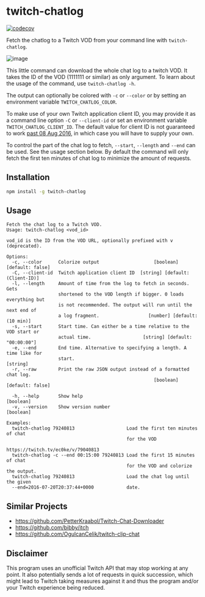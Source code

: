 # twitch-chatlog

[![codecov](https://codecov.io/gh/freaktechnik/twitch-chatlog/branch/master/graph/badge.svg)](https://codecov.io/gh/freaktechnik/twitch-chatlog)

Fetch the chatlog to a Twitch VOD from your command line with `twitch-chatlog`.

![image](https://user-images.githubusercontent.com/640949/32186906-b3275e40-bda3-11e7-95a2-4cccb6ce9b3b.png)

This little command can download the whole chat log to a twitch VOD. It takes the ID of the VOD (1111111 or similar) as only argument. To learn about the usage of the command, use `twitch-chatlog -h`.

The output can optionally be colored with `-c` or `--color` or by setting an environment variable `TWITCH_CHATLOG_COLOR`.

To make use of your own Twitch application client ID, you may provide it as a command line option `-C` or `--client-id` or set an environment variable `TWITCH_CHATLOG_CLIENT_ID`. The default value for client ID is not guaranteed to work [past 08 Aug 2016](https://discuss.dev.twitch.tv/t/client-id-requirement-faqs/6108), in which case you will have to supply your own.

To control the part of the chat log to fetch, `--start`, `--length` and `--end` can be used. See the usage section below. By default the command will only fetch the first ten minutes of chat log to minimize the amount of requests.

## Installation

```sh
npm install -g twitch-chatlog
```

## Usage

```
Fetch the chat log to a Twitch VOD.
Usage: twitch-chatlog <vod_id>

vod_id is the ID from the VOD URL, optionally prefixed with v (deprecated).

Options:
  -c, --color      Colorize output                    [boolean] [default: false]
  -C, --client-id  Twitch application client ID  [string] [default: (Client-ID)]
  -l, --length     Amount of time from the log to fetch in seconds. Gets
                   shortened to the VOD length if bigger. 0 loads everything but
                   is not recommended. The output will run until the next end of
                   a log fragment.                  [number] [default: (10 min)]
  -s, --start      Start time. Can either be a time relative to the VOD start or
                   actual time.                   [string] [default: "00:00:00"]
  -e, --end        End time. Alternative to specifying a length. A time like for
                   start.                                               [string]
  -r, --raw        Print the raw JSON output instead of a formatted chat log.
                                                      [boolean] [default: false]

  -h, --help       Show help                                           [boolean]
  -v, --version    Show version number                                 [boolean]

Examples:
  twitch-chatlog 79240813                   Load the first ten minutes of chat
                                            for the VOD
                                            https://twitch.tv/ec0ke/v/79040813
  twitch-chatlog -c --end 00:15:00 79240813 Load the first 15 minutes of chat
                                            for the VOD and colorize the output.
  twitch-chatlog 79240813                   Load the chat log until the given
  --end=2016-07-20T20:37:44+0000            date.

```

## Similar Projects

- https://github.com/PetterKraabol/Twitch-Chat-Downloader
- https://github.com/bibby/itch
- https://github.com/OgulcanCelik/twitch-clip-chat

## Disclaimer

This program uses an unofficial Twitch API that may stop working at any point. It also potentially sends a lot of requests in quick succession, which might lead to Twitch taking measures against it and thus the program and/or your Twitch experience being reduced.
